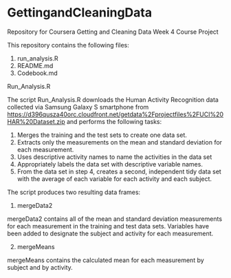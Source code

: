 # GettingandCleaningData
Repository for Coursera Getting and Cleaning Data Week 4 Course Project

This repository contains the following files:
  1. run_analysis.R
  2. README.md
  3. Codebook.md
  
Run_Analysis.R
 
The script Run_Analysis.R downloads the Human Activity Recognition data collected via Samsung Galaxy S smartphone from https://d396qusza40orc.cloudfront.net/getdata%2Fprojectfiles%2FUCI%20HAR%20Dataset.zip and performs the following tasks:

1. Merges the training and the test sets to create one data set.
2. Extracts only the measurements on the mean and standard deviation for each measurement.
3. Uses descriptive activity names to name the activities in the data set
4. Appropriately labels the data set with descriptive variable names.
5. From the data set in step 4, creates a second, independent tidy data set with the average of each variable for each activity and each subject.

The script produces two resulting data frames:

1. mergeData2

mergeData2 contains all of the mean and standard deviation measurements for each measurement in the training and test data sets. Variables have been added to designate the subject and activity for each measurement. 

2. mergeMeans

mergeMeans contains the calculated mean for each measurement by subject and by activity. 
